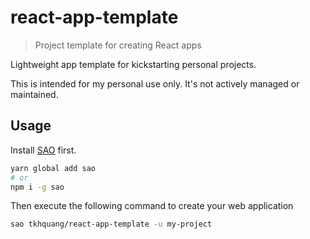 # react-app-template
> Project template for creating React apps

Lightweight app template for kickstarting personal projects.

This is intended for my personal use only. It's not actively managed or maintained.

## Usage

Install [SAO](https://github.com/egoist/sao) first.

```sh
yarn global add sao
# or
npm i -g sao
```

Then execute the following command to create your web application

```sh
sao tkhquang/react-app-template -u my-project
```
